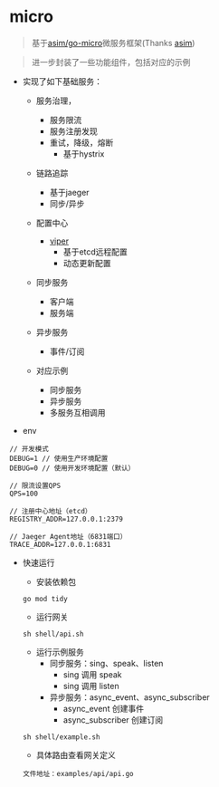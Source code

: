 # micro

> 基于[asim/go-micro](https://github.com/asim/go-micro)微服务框架(Thanks [asim](https://github.com/asim))

> 进一步封装了一些功能组件，包括对应的示例

- 实现了如下基础服务：

    - 服务治理，
        - 服务限流
        - 服务注册发现
        - 重试，降级，熔断
            - 基于hystrix
            
    - 链路追踪
        - 基于jaeger
        - 同步/异步
        
    - 配置中心
        - [viper](https://github.com/spf13/viper)
            - 基于etcd远程配置
            - 动态更新配置
        
    - 同步服务
        - 客户端
        - 服务端
        
    - 异步服务
        - 事件/订阅
        
    - 对应示例
        - 同步服务
        - 异步服务
        - 多服务互相调用
        
- env
```env
// 开发模式
DEBUG=1 // 使用生产环境配置
DEBUG=0 // 使用开发环境配置（默认）

// 限流设置QPS
QPS=100

// 注册中心地址（etcd）
REGISTRY_ADDR=127.0.0.1:2379

// Jaeger Agent地址（6831端口）
TRACE_ADDR=127.0.0.1:6831
```

- 快速运行

    - 安装依赖包
    ```
  go mod tidy
    ```
    - 运行网关
    ```
  sh shell/api.sh
    ```
    - 运行示例服务
        - 同步服务：sing、speak、listen
            - sing 调用 speak
            - sing 调用 listen
        - 异步服务：async_event、async_subscriber
            - async_event 创建事件
            - async_subscriber 创建订阅
    ```
  sh shell/example.sh
    ```
  
  - 具体路由查看网关定义
  
  ```
  文件地址：examples/api/api.go
  ```  